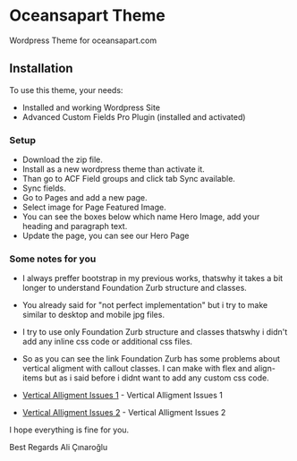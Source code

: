 # Oceansapart Theme

Wordpress Theme for oceansapart.com 

## Installation

To use this theme, your needs:

- Installed and working Wordpress Site
- Advanced Custom Fields Pro Plugin (installed and activated)

### Setup

- Download the zip file.
- Install as a new wordpress theme than activate it.
- Than go to ACF Field groups and click tab Sync available.
- Sync fields.
- Go to Pages and add a new page.
- Select image for Page Featured Image.
- You can see the boxes below which name Hero Image, add your heading and paragraph text.
- Update the page, you can see our Hero Page

### Some notes for you
- I always preffer bootstrap in my previous works, thatswhy it takes a bit longer to understand Foundation Zurb structure and classes.
- You already said for "not perfect implementation" but i try to make similar to desktop and mobile jpg files.
- I try to use only Foundation Zurb structure and classes thatswhy i didn't add any inline css code or additional css files.
- So as you can see the link Foundation Zurb has some problems about vertical aligment with callout classes. I can make with flex and align-items but as i said before i didnt want to add any custom css code.

- [Vertical Alligment Issues 1](https://zurb.com/university/lessons/142) - Vertical Alligment Issues 1
- [Vertical Alligment Issues 2](https://github.com/foundation/foundation-sites/issues/10388) - Vertical Alligment Issues 2

I hope everything is fine for you.

Best Regards
Ali Çınaroğlu